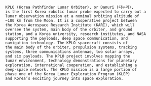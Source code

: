 
      KPLO (Korea Pathfinder Lunar Orbiter), or Danuri (다누리),
      is the first Korea robotic lunar probe expected to carry out a
      lunar observation mission at a nominal orbiting altitude of
      ~100 km from the Moon. It is a cooperative project between
      the Korea Aerospace Research Institute (KARI), which will
      oversee the system, main body of the orbiter, and ground
      station, and a Korea university, research institutes, and NASA
      supporting the payloads, deep space communication, and
      navigation technology. The KPLO spacecraft consists of
      the main body of the orbiter, propulsion systems, tracking
      systems, three communications antennae, two solar arrays,
      and six payloads. The KPLO project involves mapping the
      lunar environment, technology demonstrations for planetary
      exploration, international cooperation, and establishing a
      deep-space network. The KPLO mission is a large portion of
      phase one of the Korea Lunar Exploration Program (KLEP)
      and Korea’s exciting journey into space exploration.
    